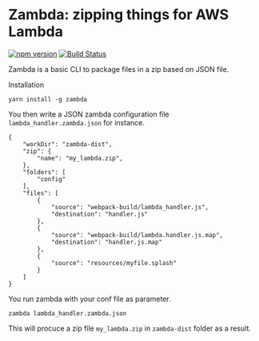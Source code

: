 # Zambda: zipping things for AWS Lambda
[![npm version](https://badge.fury.io/js/zambda.svg)](https://badge.fury.io/js/zambda) [![Build Status](https://github.com/bhoudu/zambda/actions/workflows/build.yml/badge.svg?branch=develop)](https://github.com/bhoudu/zambda/actions?query=branch%3Adevelop)

Zambda is a basic CLI to package files in a zip based on JSON file.

Installation


    yarn install -g zambda


You then write a JSON zambda configuration file `lambda_handler.zambda.json` for instance.

    {
        "workDir": "zambda-dist",
        "zip": {
            "name": "my_lambda.zip",
        },
        "folders": [
            "config"
        ],
        "files": [
            {
                "source": "webpack-build/lambda_handler.js",
                "destination": "handler.js"
            },
            {
                "source": "webpack-build/lambda.handler.js.map",
                "destination": "handler.js.map"
            },
            {
                "source": "resources/myfile.splash"
            }
        ]
    }

You run zambda with your conf file as parameter.

    zambda lambda_handler.zambda.json

This will procuce a zip file `my_lambda.zip` in `zambda-dist` folder as a result.